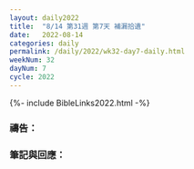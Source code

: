 ```yaml
---
layout: daily2022
title:  "8/14 第31週 第7天 補漏拾遺"
date:   2022-08-14
categories: daily
permalink: /daily/2022/wk32-day7-daily.html
weekNum: 32
dayNum: 7
cycle: 2022
---
```


{%- include BibleLinks2022.html -%}

### 禱告：

### 筆記與回應：
